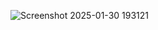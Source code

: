 ![Screenshot 2025-01-30 193121](https://github.com/user-attachments/assets/8eaee0ee-2715-4eb4-b272-0e5cd33385d0)
